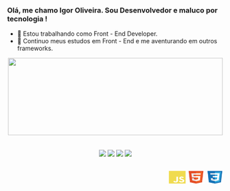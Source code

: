 ### Olá, me chamo Igor Oliveira. Sou Desenvolvedor e maluco por tecnologia !


- 🔭 Estou trabalhando como Front - End Developer.
- 🌱 Continuo meus estudos em Front - End
 e me aventurando em outros frameworks.

<div align="center">
 <a href="https://github.com/Igor-0F">
  <img height="180em" width="500em" src="https://github-readme-stats.vercel.app/api?username=Igor-0F&show_icons=true&theme=dark&include_all_commits=true&count_private=true"/>
</div>

 <div style="inline_block" align="center"><br>

  <a href="https://instagram.com/igor_ferreiracosta" target="_blank"><img src="https://img.shields.io/badge/-Instagram-%23E4405F?style=for-the-badge&logo=instagram&logoColor=white" target="_blank"></a>
 	<a href="https://www.twitch.tv/xtitanzs" target="_blank"><img src="https://img.shields.io/badge/Twitch-9146FF?style=for-the-badge&logo=twitch&logoColor=white" target="_blank"></a>
  <a href = "mailto:igor.ferreira.iof@gmail.com"><img src="https://img.shields.io/badge/-Gmail-%23333?style=for-the-badge&logo=gmail&logoColor=white" target="_blank"></a>
  <a href="https://www.linkedin.com/in/igor-of178b64/" target="_blank"><img src="https://img.shields.io/badge/-LinkedIn-%230077B5?style=for-the-badge&logo=linkedin&logoColor=white" target="_blank"></a> 

</div>

##
<div align="left">

<div style="display: inline_block" align="right">
  <img align="center" alt="Igor-Js" height="30" width="40" src="https://raw.githubusercontent.com/devicons/devicon/master/icons/javascript/javascript-plain.svg">
  <img align="center" alt="Igor-HTML" height="30" width="40" src="https://raw.githubusercontent.com/devicons/devicon/master/icons/html5/html5-original.svg">
  <img align="center" alt="Igor-CSS" height="30" width="40" src="https://raw.githubusercontent.com/devicons/devicon/master/icons/css3/css3-original.svg">
</div>
